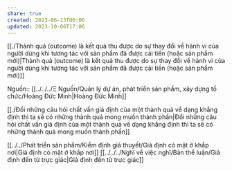 ```yaml
---
share: true
created: 2023-06-13T00:06
updated: 2023-10-06T17:06
---
```

[[./Thành quả (outcome) là kết quả thu được do sự thay đổi về hành vi của người dùng khi tương tác với sản phẩm đã được cải tiến (hoặc sản phẩm mới)|Thành quả (outcome) là kết quả thu được do sự thay đổi về hành vi của người dùng khi tương tác với sản phẩm đã được cải tiến (hoặc sản phẩm mới)]] 

Nguồn:: [[../../../Ξ Nguồn/Quản lý dự án, phát triển sản phẩm, xây dựng tổ chức/Hoàng Đức Minh|Hoàng Đức Minh]]

[[./Đổi những câu hỏi chất vấn giả định của một thành quả về dạng khẳng định thì ta sẽ có những thành quả mong muốn thành phần|Đổi những câu hỏi chất vấn giả định của một thành quả về dạng khẳng định thì ta sẽ có những thành quả mong muốn thành phần]]

[[../../Phát triển sản phẩm/Kiểm định giả thuyết/Giả định có mặt ở khắp nơi|Giả định có mặt ở khắp nơi]]
[[../../../Nghĩ về việc nghĩ/Bản thể luận/Giả định đến từ trực giác|Giả định đến từ trực giác]]
